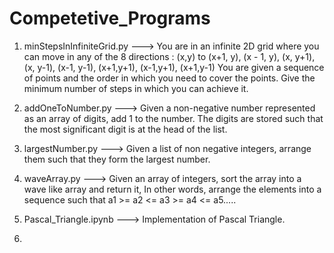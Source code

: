 # Competetive_Programs

1. minStepsInInfiniteGrid.py ---> You are in an infinite 2D grid where you can move in any of the 8 directions : (x,y) to (x+1, y), (x - 1, y), (x, y+1), (x, y-1), (x-1, y-1), (x+1,y+1), (x-1,y+1), (x+1,y-1) You are given a sequence of points and the order in which you need to cover the points. Give the minimum number of steps in which you can achieve it.


2. addOneToNumber.py ---> Given a non-negative number represented as an array of digits, add 1 to the number. The digits are stored such that the most significant digit is at the head of the list.

3. largestNumber.py ---> Given a list of non negative integers, arrange them such that they form the largest number.

4. waveArray.py ---> Given an array of integers, sort the array into a wave like array and return it, In other words, arrange the elements into a sequence such that a1 >= a2 <= a3 >= a4 <= a5.....

5. Pascal_Triangle.ipynb ---> Implementation of Pascal Triangle.

6. 
